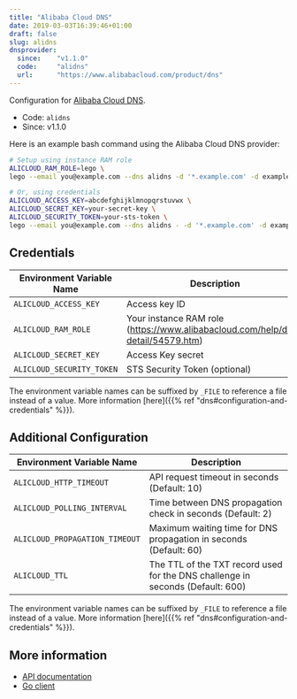 ```yaml
---
title: "Alibaba Cloud DNS"
date: 2019-03-03T16:39:46+01:00
draft: false
slug: alidns
dnsprovider:
  since:    "v1.1.0"
  code:     "alidns"
  url:      "https://www.alibabacloud.com/product/dns"
---
```


<!-- THIS DOCUMENTATION IS AUTO-GENERATED. PLEASE DO NOT EDIT. -->
<!-- providers/dns/alidns/alidns.toml -->
<!-- THIS DOCUMENTATION IS AUTO-GENERATED. PLEASE DO NOT EDIT. -->


Configuration for [Alibaba Cloud DNS](https://www.alibabacloud.com/product/dns).


<!--more-->

- Code: `alidns`
- Since: v1.1.0


Here is an example bash command using the Alibaba Cloud DNS provider:

```bash
# Setup using instance RAM role
ALICLOUD_RAM_ROLE=lego \
lego --email you@example.com --dns alidns -d '*.example.com' -d example.com run

# Or, using credentials
ALICLOUD_ACCESS_KEY=abcdefghijklmnopqrstuvwx \
ALICLOUD_SECRET_KEY=your-secret-key \
ALICLOUD_SECURITY_TOKEN=your-sts-token \
lego --email you@example.com --dns alidns - -d '*.example.com' -d example.com run
```




## Credentials

| Environment Variable Name | Description |
|-----------------------|-------------|
| `ALICLOUD_ACCESS_KEY` | Access key ID |
| `ALICLOUD_RAM_ROLE` | Your instance RAM role (https://www.alibabacloud.com/help/doc-detail/54579.htm) |
| `ALICLOUD_SECRET_KEY` | Access Key secret |
| `ALICLOUD_SECURITY_TOKEN` | STS Security Token (optional) |

The environment variable names can be suffixed by `_FILE` to reference a file instead of a value.
More information [here]({{% ref "dns#configuration-and-credentials" %}}).


## Additional Configuration

| Environment Variable Name | Description |
|--------------------------------|-------------|
| `ALICLOUD_HTTP_TIMEOUT` | API request timeout in seconds (Default: 10) |
| `ALICLOUD_POLLING_INTERVAL` | Time between DNS propagation check in seconds (Default: 2) |
| `ALICLOUD_PROPAGATION_TIMEOUT` | Maximum waiting time for DNS propagation in seconds (Default: 60) |
| `ALICLOUD_TTL` | The TTL of the TXT record used for the DNS challenge in seconds (Default: 600) |

The environment variable names can be suffixed by `_FILE` to reference a file instead of a value.
More information [here]({{% ref "dns#configuration-and-credentials" %}}).




## More information

- [API documentation](https://www.alibabacloud.com/help/en/alibaba-cloud-dns/latest/api-alidns-2015-01-09-dir-parsing-records)
- [Go client](https://github.com/aliyun/alibaba-cloud-sdk-go)

<!-- THIS DOCUMENTATION IS AUTO-GENERATED. PLEASE DO NOT EDIT. -->
<!-- providers/dns/alidns/alidns.toml -->
<!-- THIS DOCUMENTATION IS AUTO-GENERATED. PLEASE DO NOT EDIT. -->
